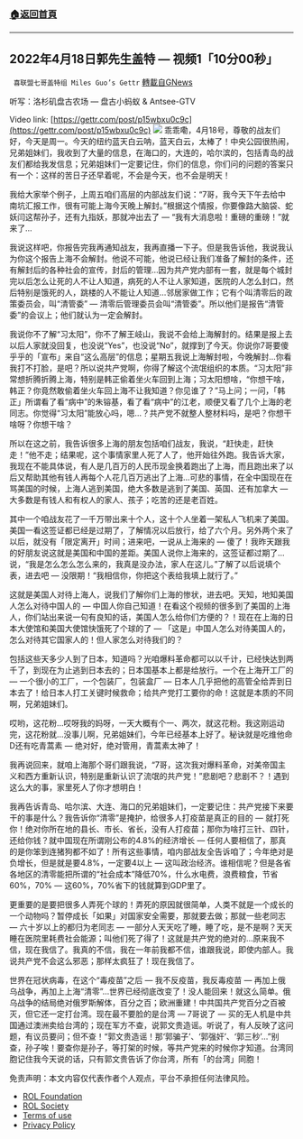 ###  [:house:返回首頁](https://github.com/ourhimalayas/txt)
---


## 2022年4月18日郭先生盖特 — 视频1「10分00秒」
` 喜联盟七哥盖特组 Miles Guo’s Gettr` [轉載自GNews](https://gnews.org/zh-hans/2371530/)

听写：洛杉矶盘古农场 — 盘古小蚂蚁 & Antsee-GTV

Video link: [https://gettr.com/post/p15wbxu0c9c](https://gettr.com/post/p15wbxu0c9c)
![](https://assets.gnews.org/wp-content/uploads/2022/04/6A275C6A-EA6A-4900-903D-37B45792D0EE.jpeg)
乖乖嘞，4月18号，尊敬的战友们好，今天是周一。今天的纽约蓝天白云呐，蓝天白云，太棒了！中央公园很热闹，兄弟姐妹们，我收到了大量的信息，在海口的，大连的，哈尔滨的，包括青岛的战友们都给我发信息；兄弟姐妹们一定要记住，你们的信息，你们问的问题的答案只有一个：这样的苦日子还早着呢，不会是今天，也不会是明天！

我给大家举个例子，上周五咱们高层的内部战友们说：“7哥，我今天下午去给中南坑汇报工作，很有可能上海今天晚上解封。”根据这个情报，你要像路大脑袋、蛇妖闫这帮孙子，还有九指妖，那就冲出去了 — “我有大消息啦！重磅的重磅！”就来了…

我说这样吧，你报告完我再通知战友，我再直播一下子。但是我告诉他，我说我认为你这个报告上海不会解封。他说不可能，他说已经让我们准备了解封的条件，还有解封后的各种社会的宣传，封后的管理…因为共产党内部有一套，就是每个城封完以后怎么让死的人不让人知道，病死的人不让人家知道，医院的人怎么封口，然后特别是饿死的人，跳楼的人不能让人知道…邻居家做工作；它有个叫清零后的政策委员会，叫“清管委” — 清零后管理委员会叫“清管委”。所以他们是报告“清管委”的会议上；他们就认为一定会解封。

我说你不了解“习太阳”，你不了解王岐山，我说不会给上海解封的。结果是报上去以后人家就没回复，也没说“Yes”，也没说“No”，就撑到了今天。你说你7哥要傻乎乎的「宣布」来自“这么高层”的信息；星期五我说上海解封啦，今晚解封…你看我打不打脸，是吧？所以说共产党啊，你得了解这个流氓组织的本质。“习太阳”非常想折腾折腾上海，特别是韩正偷着坐火车回到上海；习太阳想啥，“你想干啥，韩正？你竟然敢偷着坐火车回上海不让我知道？你见谁了？”马上问；一问，「韩正」所谓看了看“病中”的朱镕基，看了看“病中”的江老，顺便又看了几个上海的老同志。你觉得“习太阳”能放心吗，嗯…？共产党不就整人整材料吗，是吧？你想干啥呀？你想干啥？

所以在这之前，我告诉很多上海的朋友包括咱们战友，我说，“赶快走，赶快走！”他不走；结果呢，这个事情家里人死了人了，他开始往外跑。我告诉大家，我现在不能具体说，有人是几百万的人民币现金换着跑出了上海，而且跑出来了以后又帮助其他有钱人再每个人花几百万逃出了上海…可悲的事情，在全中国现在在骂美国的时候，上海人逃到美国，绝大多数是逃到了美国、英国、还有加拿大 — 大多数是有钱人和有权人的家人、孩子；吃苦的还是老百姓。

其中一个咱战友花了一千万带出来十个人，这十个人坐着一架私人飞机来了美国。美国一看这签证都已经是过期了，了解情况以后放行，给了六个月。另外两个来了以后，就没有「限定离开」时间；进来吧，一说从上海来的 — 傻了！我昨天跟我的好朋友说这就是美国和中国的差距。美国人说你上海来的，这签证都过期了…说，“我是怎么怎么怎么来的，我真是没办法，家人在这儿。”了解了以后说填个表，进去吧 — 没限期！“我相信你，你把这个表给我填上就行了。”

这就是美国人对待上海人，说我们了解你们上海的惨状，进去吧。天知，地知美国人怎么对待中国人的 — 中国人你自己知道！在看这个视频的很多到了美国的上海人，你们站出来说一句有良知的话，美国人怎么给你们方便的？！现在在上海的日本大使馆和美国大使馆快饿死了个球的了 — 「这是」中国人怎么对待美国人的，怎么对待其它国家人的！但人家怎么对待我们的？

包括这些天多少人到了日本，知道吗？光咱爆料革命都可以以千计，已经快达到两千了，到现在为止逃到日本去的；日本国基本上都是给放行。一个在上海开工厂的 — 一个很小的工厂，一个包装厂，包装盒厂 — 日本人几乎把他的高管全给弄到日本去了！给日本人打工关键时候救命；给共产党打工要你的命！这就是本质的不同啊，兄弟姐妹们。

哎哟，这花粉…哎呀我的妈呀，一天大概有个一、两次，就这花粉。我这刚运动完，这花粉就…没事儿啊，兄弟姐妹们，今年已经基本上好了。秘诀就是吃维他命D还有吃青蒿素 — 绝对好，绝对管用，青蒿素太神了！

我再说回来，就咱上海那个哥们跟我说，“7哥，这次我对爆料革命，对美帝国主义和西方重新认识，特别是重新认识了流氓的共产党！”悲剧吧？悲剧不？！遇到这么大的事，家里死人了你才想明白！

我再告诉青岛、哈尔滨、大连、海口的兄弟姐妹们，一定要记住：共产党接下来要干的事是什么？我告诉你“清零”是掩护，给很多人打疫苗是真正的目的 — 就打死你！绝对你所在地的县长、市长、省长，没有人打疫苗；那你为啥打三针、四针，还给你钱？就中国现在所谓刚公布的4.8%的经济增长 — 任何人要相信了，那真的是你笨到连猪狗都不如了！所有这些事情，咱内部战友全告诉咱了；今年绝对是负增长，但是就是要4.8%，一定要4以上 — 这叫政治经济。谁相信呢？但是各省各地区的清零能把所谓的“社会成本”降低70%，什么水电费，浪费粮食，节省60%，70% — 这60%，70%省下的钱就算到GDP里了。

更重要的是要把很多人弄死个球的！弄死的原因就很简单，人类不就是一个成长的一个动物吗？暂停成长「如果」对国家安全需要，那就要去做；那就一些老同志 — 六十岁以上的都归为老同志 — 一部分人天天吃了睡，睡了吃，是不是啊？天天睡在医院里耗费社会能源；叫他们死了得了！这就是共产党的绝对的…原来我不信，现在我信了。我真的不信，我在一年前我都不信，谁跟我说，即使内部人。我说共产党不会这么邪恶；那样太疯狂了！现在我信了。

世界在冠状病毒，在这个“毒疫苗”之后 — 我不反疫苗，我反毒疫苗 — 再加上俄乌战争，再加上上海“清零”…世界已经彻底改变了！没人能回来！就这么简单。俄乌战争的结局绝对俄罗斯解体，百分之百；欧洲重建！中共国共产党百分之百被灭，但它还一定打台湾。现在最不要脸的是台湾 — 7哥说了 — 买的无人机是中共国通过澳洲卖给台湾的；现在军方不查，说郭文贵造谣。听说了，有人反映了这问题，有议员要问；但不查！“郭文贵造谣！那‘郭骗子’、‘郭强奸’、‘郭三秒’…”别查，孙子唉！要查你是孙子，等打架的时候，等共产党来的时候你才知道。台湾同胞记住我今天说的话，只有郭文贵告诉了你台湾，所有「的台湾」同胞！

 

免责声明：本文内容仅代表作者个人观点，平台不承担任何法律风险。

- [ROL Foundation](https://rolfoundation.org/)
- [ROL Society](https://rolsociety.org/)
- [Terms of use](https://gnews.org/terms-of-use-3/)
- [Privacy Policy](https://gnews.org/privacy-policy/)
